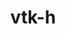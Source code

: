 ---
title: "vtk-h"
layout: cache
categories: [package, develop]
meta: {"compilers": ["gcc@11.1.0"], "num_specs": 20, "num_specs_by_stack": {"data-vis-sdk": 20, "root": 20}, "oss": ["ubuntu20.04"], "platforms": ["linux"], "stacks": ["data-vis-sdk", "root"], "targets": ["x86_64_v3"], "versions": ["0.8.1"]}
spec_details: [{"compiler": "gcc@11.1.0", "hash": "4vhkkxsfskfqb34bosfmtta4celifupp", "os": "ubuntu20.04", "platform": "linux", "size": "-", "stacks": ["data-vis-sdk", "root"], "target": "x86_64_v3", "variants": ["+blt_find_mpi", "build_system=cmake", "build_type=Release", "~contourtree", "~cuda", "generator=make", "~ipo", "~logging", "+mpi", "+openmp", "patches:=1039b1d", "+serial", "+shared"], "versions": ["0.8.1"]}, {"compiler": "gcc@11.1.0", "hash": "5flpqqg4xnryjyv723kmmbvmlfm7zm6r", "os": "ubuntu20.04", "platform": "linux", "size": "-", "stacks": ["data-vis-sdk", "root"], "target": "x86_64_v3", "variants": ["+blt_find_mpi", "build_system=cmake", "build_type=Release", "~contourtree", "~cuda", "generator=make", "~ipo", "~logging", "+mpi", "+openmp", "patches:=1039b1d", "+serial", "+shared"], "versions": ["0.8.1"]}, {"compiler": "gcc@11.1.0", "hash": "6eblzvyq7sxer65zuuf5gtwsodmnyrlu", "os": "ubuntu20.04", "platform": "linux", "size": "-", "stacks": ["data-vis-sdk", "root"], "target": "x86_64_v3", "variants": ["+blt_find_mpi", "build_system=cmake", "build_type=Release", "~contourtree", "~cuda", "generator=make", "~ipo", "~logging", "+mpi", "+openmp", "patches:=1039b1d", "+serial", "+shared"], "versions": ["0.8.1"]}, {"compiler": "gcc@11.1.0", "hash": "6rjjzcada5qho4cjmq53p27ltmjrvrx7", "os": "ubuntu20.04", "platform": "linux", "size": "-", "stacks": ["data-vis-sdk", "root"], "target": "x86_64_v3", "variants": ["+blt_find_mpi", "build_system=cmake", "build_type=Release", "~contourtree", "~cuda", "generator=make", "~ipo", "~logging", "+mpi", "+openmp", "patches:=1039b1d", "+serial", "+shared"], "versions": ["0.8.1"]}, {"compiler": "gcc@11.1.0", "hash": "6utzmrlg2kwc45ab43swu3zif56by2br", "os": "ubuntu20.04", "platform": "linux", "size": "-", "stacks": ["data-vis-sdk", "root"], "target": "x86_64_v3", "variants": ["+blt_find_mpi", "build_system=cmake", "build_type=Release", "~contourtree", "~cuda", "generator=make", "~ipo", "~logging", "+mpi", "+openmp", "patches:=1039b1d", "+serial", "+shared"], "versions": ["0.8.1"]}, {"compiler": "gcc@11.1.0", "hash": "ag7stfp5skckooqsfmmhytd2wr4ndn5q", "os": "ubuntu20.04", "platform": "linux", "size": "-", "stacks": ["data-vis-sdk", "root"], "target": "x86_64_v3", "variants": ["+blt_find_mpi", "build_system=cmake", "build_type=Release", "~contourtree", "~cuda", "generator=make", "~ipo", "~logging", "+mpi", "+openmp", "patches:=1039b1d", "+serial", "+shared"], "versions": ["0.8.1"]}, {"compiler": "gcc@11.1.0", "hash": "aq7dllzcjnw64irymtlsdwretozvm6qi", "os": "ubuntu20.04", "platform": "linux", "size": "-", "stacks": ["data-vis-sdk", "root"], "target": "x86_64_v3", "variants": ["+blt_find_mpi", "build_system=cmake", "build_type=Release", "~contourtree", "~cuda", "generator=make", "~ipo", "~logging", "+mpi", "+openmp", "patches:=1039b1d", "+serial", "+shared"], "versions": ["0.8.1"]}, {"compiler": "gcc@11.1.0", "hash": "b6jr67vyhy6lwft3np2etuczbams3ilo", "os": "ubuntu20.04", "platform": "linux", "size": "-", "stacks": ["data-vis-sdk", "root"], "target": "x86_64_v3", "variants": ["+blt_find_mpi", "build_system=cmake", "build_type=Release", "~contourtree", "~cuda", "generator=make", "~ipo", "~logging", "+mpi", "+openmp", "patches:=1039b1d", "+serial", "+shared"], "versions": ["0.8.1"]}, {"compiler": "gcc@11.1.0", "hash": "gr6e3527uyj4o45iop43t334agpbqxah", "os": "ubuntu20.04", "platform": "linux", "size": "-", "stacks": ["data-vis-sdk", "root"], "target": "x86_64_v3", "variants": ["+blt_find_mpi", "build_system=cmake", "build_type=Release", "~contourtree", "~cuda", "generator=make", "~ipo", "~logging", "+mpi", "+openmp", "patches:=1039b1d", "+serial", "+shared"], "versions": ["0.8.1"]}, {"compiler": "gcc@11.1.0", "hash": "jh2h5z4j3yukgpikl4coju7y43ince46", "os": "ubuntu20.04", "platform": "linux", "size": "-", "stacks": ["data-vis-sdk", "root"], "target": "x86_64_v3", "variants": ["+blt_find_mpi", "build_system=cmake", "build_type=Release", "~contourtree", "~cuda", "generator=make", "~ipo", "~logging", "+mpi", "+openmp", "patches:=1039b1d", "+serial", "+shared"], "versions": ["0.8.1"]}, {"compiler": "gcc@11.1.0", "hash": "jtxcod34cxjbkojyapf7wjvgvectmlyj", "os": "ubuntu20.04", "platform": "linux", "size": "-", "stacks": ["data-vis-sdk", "root"], "target": "x86_64_v3", "variants": ["+blt_find_mpi", "build_system=cmake", "build_type=Release", "~contourtree", "~cuda", "generator=make", "~ipo", "~logging", "+mpi", "+openmp", "patches:=1039b1d", "+serial", "+shared"], "versions": ["0.8.1"]}, {"compiler": "gcc@11.1.0", "hash": "lc6hntfgpi5us5xvehgum6fdslgrrwh4", "os": "ubuntu20.04", "platform": "linux", "size": "-", "stacks": ["data-vis-sdk", "root"], "target": "x86_64_v3", "variants": ["+blt_find_mpi", "build_system=cmake", "build_type=Release", "~contourtree", "~cuda", "generator=make", "~ipo", "~logging", "+mpi", "+openmp", "patches:=1039b1d", "+serial", "+shared"], "versions": ["0.8.1"]}, {"compiler": "gcc@11.1.0", "hash": "nwl6gl4pv7ax74g47en4eelr6mv53nrw", "os": "ubuntu20.04", "platform": "linux", "size": "-", "stacks": ["data-vis-sdk", "root"], "target": "x86_64_v3", "variants": ["+blt_find_mpi", "build_system=cmake", "build_type=Release", "~contourtree", "~cuda", "generator=make", "~ipo", "~logging", "+mpi", "+openmp", "patches:=1039b1d", "+serial", "+shared"], "versions": ["0.8.1"]}, {"compiler": "gcc@11.1.0", "hash": "oe244qfygseowgw72p3x5mnqvsrnocon", "os": "ubuntu20.04", "platform": "linux", "size": "-", "stacks": ["data-vis-sdk", "root"], "target": "x86_64_v3", "variants": ["+blt_find_mpi", "build_system=cmake", "build_type=Release", "~contourtree", "~cuda", "generator=make", "~ipo", "~logging", "+mpi", "+openmp", "patches:=1039b1d", "+serial", "+shared"], "versions": ["0.8.1"]}, {"compiler": "gcc@11.1.0", "hash": "qbu6ieulnwazzgx2fmlwhrufdpafk3it", "os": "ubuntu20.04", "platform": "linux", "size": "-", "stacks": ["data-vis-sdk", "root"], "target": "x86_64_v3", "variants": ["+blt_find_mpi", "build_system=cmake", "build_type=Release", "~contourtree", "~cuda", "generator=make", "~ipo", "~logging", "+mpi", "+openmp", "patches:=1039b1d", "+serial", "+shared"], "versions": ["0.8.1"]}, {"compiler": "gcc@11.1.0", "hash": "tpgt2nuteij22bbe7htit7fm7faypja5", "os": "ubuntu20.04", "platform": "linux", "size": "-", "stacks": ["data-vis-sdk", "root"], "target": "x86_64_v3", "variants": ["+blt_find_mpi", "build_system=cmake", "build_type=Release", "~contourtree", "~cuda", "generator=make", "~ipo", "~logging", "+mpi", "+openmp", "patches:=1039b1d", "+serial", "+shared"], "versions": ["0.8.1"]}, {"compiler": "gcc@11.1.0", "hash": "tvtg7sx7y5l73o5qewlvrups3kymbtxj", "os": "ubuntu20.04", "platform": "linux", "size": "-", "stacks": ["data-vis-sdk", "root"], "target": "x86_64_v3", "variants": ["+blt_find_mpi", "build_system=cmake", "build_type=Release", "~contourtree", "~cuda", "generator=make", "~ipo", "~logging", "+mpi", "+openmp", "patches:=1039b1d", "+serial", "+shared"], "versions": ["0.8.1"]}, {"compiler": "gcc@11.1.0", "hash": "vmehso5a5q3yjxwyzeshvxl6bxfcwp7s", "os": "ubuntu20.04", "platform": "linux", "size": "-", "stacks": ["data-vis-sdk", "root"], "target": "x86_64_v3", "variants": ["+blt_find_mpi", "build_system=cmake", "build_type=Release", "~contourtree", "~cuda", "generator=make", "~ipo", "~logging", "+mpi", "+openmp", "patches:=1039b1d", "+serial", "+shared"], "versions": ["0.8.1"]}, {"compiler": "gcc@11.1.0", "hash": "wenwcxvgdfmyhjbmdu5nsvba627cgis4", "os": "ubuntu20.04", "platform": "linux", "size": "-", "stacks": ["data-vis-sdk", "root"], "target": "x86_64_v3", "variants": ["+blt_find_mpi", "build_system=cmake", "build_type=Release", "~contourtree", "~cuda", "generator=make", "~ipo", "~logging", "+mpi", "+openmp", "patches:=1039b1d", "+serial", "+shared"], "versions": ["0.8.1"]}, {"compiler": "gcc@11.1.0", "hash": "wevvoydayhgn6qhvfm653za7demacpfn", "os": "ubuntu20.04", "platform": "linux", "size": "-", "stacks": ["data-vis-sdk", "root"], "target": "x86_64_v3", "variants": ["+blt_find_mpi", "build_system=cmake", "build_type=Release", "~contourtree", "~cuda", "generator=make", "~ipo", "~logging", "+mpi", "+openmp", "patches:=1039b1d", "+serial", "+shared"], "versions": ["0.8.1"]}]
---